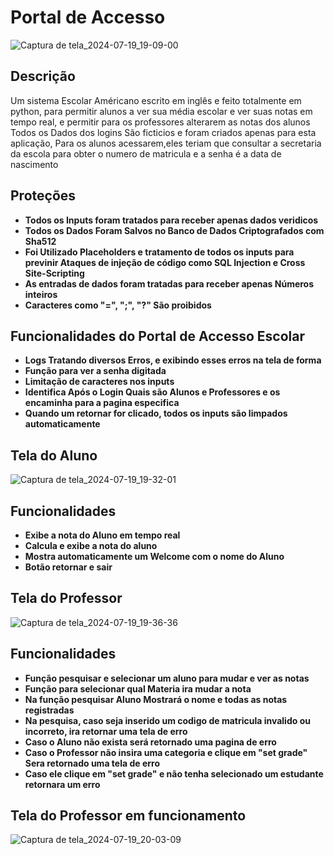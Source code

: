 # Portal de Accesso

![Captura de tela_2024-07-19_19-09-00](https://github.com/user-attachments/assets/e316b66c-f5cb-4043-81ad-d715442a8dc8)



## Descrição
Um sistema Escolar Américano escrito em inglês e feito totalmente em python, para permitir alunos a ver sua média escolar e ver suas notas em tempo real, e permitir para os professores alterarem as notas dos alunos
Todos os Dados dos logins São ficticios e foram criados apenas para esta aplicação, Para os alunos acessarem,eles teriam que consultar a secretaria da escola para obter o numero de matricula
e a senha é a data de nascimento 

## Proteções 
- **Todos os Inputs foram tratados para receber apenas dados veridicos**
- **Todos os Dados Foram Salvos no Banco de Dados Criptografados com Sha512**
- **Foi Utilizado Placeholders e tratamento de todos os inputs para previnir Ataques de injeção de código como SQL Injection e Cross Site-Scripting**
- **As entradas de dados foram tratadas para receber apenas Números inteiros**
- **Caracteres como "=", ";", "?" São proibidos**

## Funcionalidades do Portal de Accesso Escolar 
- **Logs Tratando diversos Erros, e exibindo esses erros na tela de forma**
- **Função para ver a senha digitada**
- **Limitação de caracteres nos inputs**
- **Identifica Após o Login Quais são Alunos e Professores e os encaminha para a pagina especifica**
- **Quando um retornar for clicado, todos os inputs são limpados automaticamente**

## Tela do Aluno 
![Captura de tela_2024-07-19_19-32-01](https://github.com/user-attachments/assets/685a907f-4d37-481a-8c28-23048f4fd610)

## Funcionalidades  
- **Exibe a nota do Aluno em tempo real**
- **Calcula e exibe a nota do aluno**
- **Mostra automaticamente um Welcome com o nome do Aluno**
- **Botão retornar e sair**

## Tela do Professor
![Captura de tela_2024-07-19_19-36-36](https://github.com/user-attachments/assets/d0d0f635-c39a-42ac-946a-0e56320dc6fc)

## Funcionalidades 
- **Função pesquisar e selecionar um aluno para mudar e ver as notas**
- **Função para selecionar qual Materia ira mudar a nota**
- **Na função pesquisar Aluno Mostrará o nome e todas as notas registradas**
- **Na pesquisa, caso seja inserido um codigo de matricula invalido ou incorreto, ira retornar uma tela de erro**
- **Caso o Aluno não exista será retornado uma pagina de erro**
- **Caso o Professor não insira uma categoria e clique em "set grade" Sera retornado uma tela de erro**
- **Caso ele clique em "set grade" e não tenha selecionado um estudante retornara um erro**

## Tela do Professor em funcionamento 
  ![Captura de tela_2024-07-19_20-03-09](https://github.com/user-attachments/assets/9b6648a1-a234-46f5-b8e2-bbfeea35c614)
